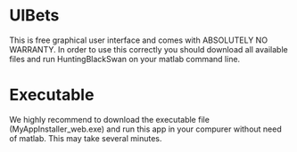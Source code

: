 # UIBets
This is free graphical user interface and comes with ABSOLUTELY NO WARRANTY.
In order to use this correctly you should download all available files and run HuntingBlackSwan on your matlab command line.

# Executable
We highly recommend to download the executable file (MyAppInstaller_web.exe) and run this app in your compurer without need of matlab. This may take several minutes.

